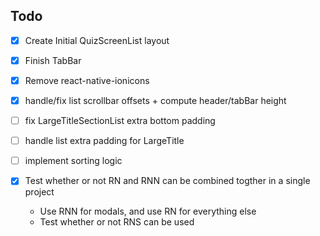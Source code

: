 ## Todo

- [x] Create Initial QuizScreenList layout
- [x] Finish TabBar
- [x] Remove react-native-ionicons
- [x] handle/fix list scrollbar offsets + compute header/tabBar height
- [ ] fix LargeTitleSectionList extra bottom padding
- [ ] handle list extra padding for LargeTitle
- [ ] implement sorting logic

- [x] Test whether or not RN and RNN can be combined togther in a single project
  * Use RNN for modals, and use RN for everything else
  * Test whether or not RNS can be used

